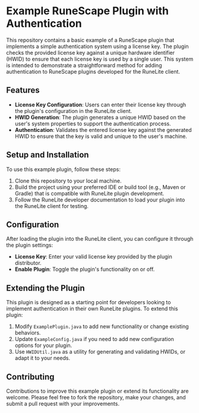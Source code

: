 # Example RuneScape Plugin with Authentication

This repository contains a basic example of a RuneScape plugin that implements a simple authentication system using a license key. The plugin checks the provided license key against a unique hardware identifier (HWID) to ensure that each license key is used by a single user. This system is intended to demonstrate a straightforward method for adding authentication to RuneScape plugins developed for the RuneLite client.

## Features

- **License Key Configuration**: Users can enter their license key through the plugin's configuration in the RuneLite client.
- **HWID Generation**: The plugin generates a unique HWID based on the user's system properties to support the authentication process.
- **Authentication**: Validates the entered license key against the generated HWID to ensure that the key is valid and unique to the user's machine.

## Setup and Installation

To use this example plugin, follow these steps:

1. Clone this repository to your local machine.
2. Build the project using your preferred IDE or build tool (e.g., Maven or Gradle) that is compatible with RuneLite plugin development.
3. Follow the RuneLite developer documentation to load your plugin into the RuneLite client for testing.

## Configuration

After loading the plugin into the RuneLite client, you can configure it through the plugin settings:

- **License Key**: Enter your valid license key provided by the plugin distributor.
- **Enable Plugin**: Toggle the plugin's functionality on or off.

## Extending the Plugin

This plugin is designed as a starting point for developers looking to implement authentication in their own RuneLite plugins. To extend this plugin:

1. Modify `ExamplePlugin.java` to add new functionality or change existing behaviors.
2. Update `ExampleConfig.java` if you need to add new configuration options for your plugin.
3. Use `HWIDUtil.java` as a utility for generating and validating HWIDs, or adapt it to your needs.

## Contributing

Contributions to improve this example plugin or extend its functionality are welcome. Please feel free to fork the repository, make your changes, and submit a pull request with your improvements.


